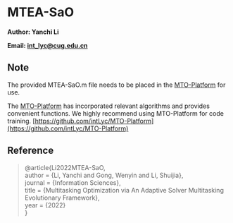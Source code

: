 # MTEA-SaO

**Author: Yanchi Li**

**Email: int_lyc@cug.edu.cn**

## Note

The provided MTEA-SaO.m file needs to be placed in the [MTO-Platform](https://github.com/intLyc/MTO-Platform) for use.

The [MTO-Platform](https://github.com/intLyc/MTO-Platform) has incorporated relevant algorithms and provides convenient functions. We highly recommend using MTO-Platform for code training. [https://github.com/intLyc/MTO-Platform](https://github.com/intLyc/MTO-Platform)

## Reference

> @article{Li2022MTEA-SaO,  
>     author = {Li, Yanchi and Gong, Wenyin and Li, Shuijia},  
>     journal = {Information Sciences},  
>     title = {Multitasking Optimization via An Adaptive Solver Multitasking Evolutionary Framework},  
>     year = {2022}  
> } 
